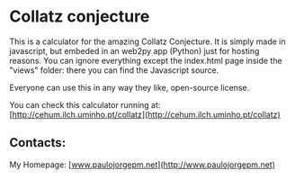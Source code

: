 # Collatz conjecture #

This is a calculator for the amazing Collatz Conjecture. It is simply made in javascript, but embeded in an web2py app (Python) just for hosting reasons. You can ignore everything except the index.html page inside the "views" folder: there you can find the Javascript source.

Everyone can use this in any way they like, open-source license.

You can check this calculator running at: [http://cehum.ilch.uminho.pt/collatz](http://cehum.ilch.uminho.pt/collatz)

## Contacts:
My Homepage: [www.paulojorgepm.net](http://www.paulojorgepm.net)